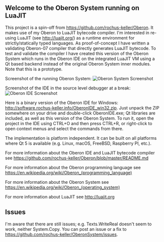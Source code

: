 ## Welcome to the Oberon System running on LuaJIT

This project is a spin-off from https://github.com/rochus-keller/Oberon. It makes use of my Oberon to LuaJIT bytecode compiler. I'm interested in re-using LuaJIT (see http://luajit.org/) as a runtime environment for strictly/statically typed languages. As proof-of-concept I have written a validating Oberon-07 compiler that directly generates LuaJIT bytecode. To test and validate the compiler I have created this version of the Oberon System which runs in the Oberon IDE on the integrated LuaJIT VM using a Qt based backend instead of the original Oberon System inner modules. Note that this is a prototype.


Screenshot of the running Oberon System:
![Oberon System Screenshot](http://software.rochus-keller.info/screenshot_oberon_system_on_luajit.png)


Screenshot of the IDE in the source level debugger at a break:
![Oberon IDE Screenshot](http://software.rochus-keller.info/screenshot_oberon_system_in_debugger.png)

Here is a binary version of the Oberon IDE for Windows: http://software.rochus-keller.info/OberonIDE_win32.zip.
Just unpack the ZIP somewhere on your drive and double-click OberonIDE.exe; Qt libraries are included, as well as this version of the Oberon System. To run it, open the project in the IDE using CTRL+O and then press CTRL+R, or right-click to open context menus and select the commands from there.

The implementation is platform independent. It can be built on all platforms where Qt 5 is available (e.g. Linux, macOS, FreeBSD, Raspberry PI, etc.).

For more information about the Oberon IDE and LuaJIT bytecode compiler see https://github.com/rochus-keller/Oberon/blob/master/README.md

For more information about the Oberon programming language see https://en.wikipedia.org/wiki/Oberon_(programming_language)

For more information about the Oberon System see https://en.wikipedia.org/wiki/Oberon_(operating_system)

For more information about LuaJIT see http://luajit.org

## Issues
I'm aware that there are still issues; e.g. Texts.WriteReal doesn't seem to work, neither System.Copy. You can post an issue or a fix to https://github.com/rochus-keller/OberonSystem/issues.



